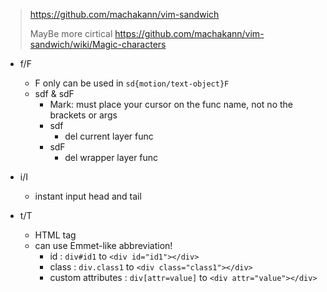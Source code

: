 > https://github.com/machakann/vim-sandwich
>
> MayBe more cirtical
> https://github.com/machakann/vim-sandwich/wiki/Magic-characters

- f/F
    - F only can be used in `sd{motion/text-object}F`
    - sdf & sdF
        - Mark: must place your cursor on the func name, not no the brackets or args
        - sdf 
            - del current layer func
        - sdF
            - del wrapper layer func

- i/I
    - instant input head and tail

- t/T
    - HTML tag
    - can use Emmet-like abbreviation!
        - id : `div#id1` to `<div id="id1"></div>`
        - class : `div.class1` to `<div class="class1"></div>`
        - custom attributes : `div[attr=value]` to `<div attr="value"></div>`
